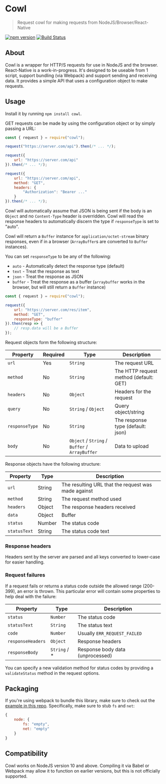 # Cowl
> Request cowl for making requests from NodeJS/Browser/React-Native

[![npm version](https://badge.fury.io/js/cowl.svg)](https://www.npmjs.com/package/cowl) [![Build Status](https://travis-ci.org/perry-mitchell/cowl.svg?branch=master)](https://travis-ci.org/perry-mitchell/cowl)

## About

Cowl is a wrapper for HTTP/S requests for use in NodeJS and the browser. React-Native is a work-in-progress. It's designed to be useable from 1 script, support bundling (via Webpack) and support sending and receiving data. It provides a simple API that uses a configuration object to make requests.

## Usage

Install it by running `npm install cowl`.

GET requests can be made by using the configuration object or by simply passing a URL:

```javascript
const { request } = require("cowl");

request("https://server.com/api").then(/* ... */);

request({
    url: "https://server.com/api"
}).then(/* ... */);

request({
    url: "https://server.com/api",
    method: "GET",
    headers: {
        "Authorization": "Bearer ..."
    }
}).then(/* ... */);
```

Cowl will automatically assume that JSON is being sent if the body is an `Object` and no `Content-Type` header is overridden. Cowl will read the response headers to automatically discern the type if `responseType` is set to "auto".

Cowl will return a `Buffer` instance for `application/octet-stream` binary responses, even if in a browser (`ArrayBuffer`s are converted to `Buffer` instances).

You can set `responseType` to be any of the following:

 * `auto` - Automatically detect the response type (default)
 * `text` - Treat the response as text
 * `json` - Treat the response as JSON
 * `buffer` - Treat the response as a buffer (`arraybuffer` works in the browser, but will still return a `Buffer` instance)

```javascript
const { request } = require("cowl");

request({
    url: "https://server.com/res/item",
    method: "GET",
    responseType: "buffer"
}).then(resp => {
    // resp.data will be a Buffer
});
```

Request objects form the following structure:

| Property    | Required | Type         | Description                           |
|-------------|----------|--------------|---------------------------------------|
| `url`       | Yes      | `String`     | The request URL                       |
| `method`    | No       | `String`     | The HTTP request method (default: GET) |
| `headers`   | No       | `Object`     | Headers for the request               |
| `query`     | No       | `String` / `Object` | Query object/string            |
| `responseType` | No    | `String`     | The response type (default: json)     |
| `body`      | No       | `Object` / `String` / `Buffer` / `ArrayBuffer` | Data to upload |

Response objects have the following structure:

| Property      | Type      | Description                           |
|---------------|-----------|---------------------------------------|
| `url`         | String    | The resulting URL that the request was made against |
| `method`      | String    | The request method used               |
| `headers`     | Object    | The response headers received         |
| `data`        | Object|Buffer|String | The response body          |
| `status`      | Number    | The status code                       |
| `statusText`  | String    | The status code text                  |

### Response headers

Headers sent by the server are parsed and all keys converted to lower-case for easier handling.

### Request failures

If a request fails or returns a status code outside the allowed range (200-399), an error is thrown. This particular error will contain some properties to help deal with the failure:

| Property          | Type      | Description                               |
|-------------------|-----------|-------------------------------------------|
| `status`          | `Number`  | The status code                           |
| `statusText`      | `String`  | The status text                           |
| `code`            | `Number`  | Usually `ERR_REQUEST_FAILED`              |
| `responseHeaders` | `Object`  | Response headers                          |
| `responseBody`    | `String` / * | Response body data (unprocessed)       |

You can specify a new validation method for status codes by providing a `validateStatus` method in the request options.

## Packaging

If you're using webpack to bundle this library, make sure to check out the [example in this repo](webpack.config.js). Specifically, make sure to stub `fs` and `net`:

```javascript
{
    node: {
        fs: "empty",
        net: "empty"
    }
}
```

## Compatibility

Cowl works on NodeJS version 10 and above. Compiling it via Babel or Webpack may allow it to function on earlier versions, but this is not officially supported.

